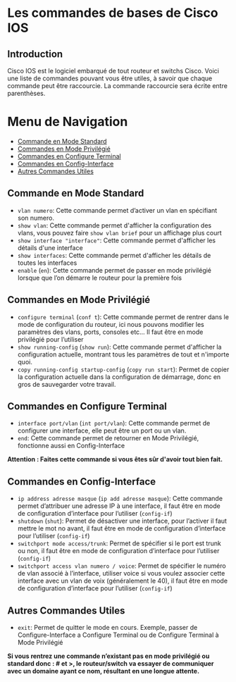 # Les commandes de bases de Cisco IOS

## Introduction

Cisco IOS est le logiciel embarqué de tout routeur et switchs Cisco. Voici une liste de commandes pouvant vous être utiles, à savoir que chaque commande peut être raccourcie. La commande raccourcie sera écrite entre parenthèses.

# Menu de Navigation

  - [Commande en Mode Standard](#commande-en-mode-standard)
  - [Commandes en Mode Privilégié](#commandes-en-mode-privilégié)
  - [Commandes en Configure Terminal](#commandes-en-configure-terminal)
  - [Commandes en Config-Interface](#commandes-en-config-interface)
  - [Autres Commandes Utiles](#autres-commandes-utiles)

## Commande en Mode Standard

- `vlan numero`: Cette commande permet d’activer un vlan en spécifiant son numero.
- `show vlan`: Cette commande permet d'afficher la configuration des vlans, vous pouvez faire `show vlan brief` pour un affichage plus court
- `show interface "interface"`: Cette commande permet d'afficher les détails d'une interface
- `show interfaces`: Cette commande permet d'afficher les détails de toutes les interfaces
- `enable` (`en`): Cette commande permet de passer en mode privilégié lorsque que l’on démarre le routeur pour la première fois

## Commandes en Mode Privilégié

- `configure terminal` (`conf t`): Cette commande permet de rentrer dans le mode de configuration du routeur, ici nous pouvons modifier les paramètres des vlans, ports, consoles etc… Il faut être en mode privilégié pour l’utiliser
- `show running-config` (`show run`): Cette commande permet d'afficher la configuration actuelle, montrant tous les paramètres de tout et n'importe quoi.
- `copy running-config startup-config` (`copy run start`): Permet de copier la configuration actuelle dans la configuration de démarrage, donc en gros de sauvegarder votre travail.

## Commandes en Configure Terminal

- `interface port/vlan` (`int port/vlan`): Cette commande permet de configurer une interface, elle peut être un port ou un vlan.
- `end`: Cette commande permet de retourner en Mode Privilégié, fonctionne aussi en Config-Interface

**Attention : Faites cette commande si vous êtes sûr d'avoir tout bien fait.**

## Commandes en Config-Interface

- `ip address adresse masque` (`ip add adresse masque`): Cette commande permet d’attribuer une adresse IP à une interface, il faut être en mode de configuration d’interface pour l’utiliser (`config-if`)
- `shutdown` (`shut`): Permet de désactiver une interface, pour l’activer il faut mettre le mot no avant, il faut être en mode de configuration d’interface pour l’utiliser (`config-if`)
- `switchport mode access/trunk`: Permet de spécifier si le port est trunk ou non, il faut être en mode de configuration d’interface pour l’utiliser (`config-if`)
- `switchport access vlan numero / voice`: Permet de spécifier le numéro de vlan associé à l’interface, utiliser voice si vous voulez associer cette interface avec un vlan de voix (généralement le 40), il faut être en mode de configuration d’interface pour l’utiliser (`config-if`)

## Autres Commandes Utiles

- `exit`: Permet de quitter le mode en cours. Exemple, passer de Configure-Interface a Configure Terminal ou de Configure Terminal à Mode Privilégié

**Si vous rentrez une commande n’existant pas en mode privilégié ou standard donc : # et >, le routeur/switch va essayer de communiquer avec un domaine ayant ce nom, résultant en une longue attente.**

